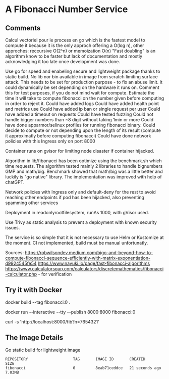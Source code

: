 # A Fibonacci Number Service

## Comments

Calcul vectoriel pour le process en go which is the fastest model to compute it because it is the only approch offering a O(log n), other approches: reccursive O(2^n) or memoization O(n)
"Fast doubling" is an algorithm know to be faster but lack of documentation and mostly acknowledging it too late once development was done.

Use go for speed and enabeling secure and lightweight package thanks to static build. No lib nor bin available in image from scratch limiting surface attack.
This needs to be set for production purpose - to fix an abuse limit.
It could dynamically be set depending on the hardware it runs on.
Comment this for test purposes, if you do not mind wait for compute.
Estimate the time it will take to compute fibonacci on the number given before computing in order to reject it.
Could have added logs
Could have added health point and metrics use
Could have added ip ban or single request per user
Could have added a timeout on requests
Could have tested fuzzing
Could not handle bigger numbers than ~8 digit without taking 1min or more
Could have done apparmor/selinux profiles for running fibonacci binary.
Could decide to compute or not depending upon the length of its result (compute it approximatly before computing fibonacci)
Could have done network policies with this Ingress only on port 8000

Container runs on gvisor for limiting node disaster if container hijacked.

Algorithm in lib/fibonacci has been optimize using the benchmark.sh which time requests. The algorithm tested mainly 2 libraries to handle bignumbers GMP and math/big. Benchmark showed that math/big was a little better and luckily is "go native" library. The implementation was improved with help of chatGPT.

Network policies with Ingress only and default-deny for the rest to avoid reaching other endpoints if pod has been hijacked, also preventing spamming other services

Deployment in readonlyrootfilesystem, runAs 1000, with gVisor used.

Use Trivy as static analysis to prevent a deployment with known security issues.

The service is so simple that it is not necessary to use Helm or Kustomize at the moment.
CI not implemented, build must be manual unfortunatly.

Sources:
https://robwilsondev.medium.com/bigo-and-beyond-how-to-compute-fibonacci-sequence-efficiently-with-matrix-exponentiation-d9924545fe54
https://www.nayuki.io/page/fast-fibonacci-algorithms
https://www.calculatorsoup.com/calculators/discretemathematics/fibonacci-calculator.php - for verification

## Try it with Docker
docker build --tag fibonacci:0 .

docker run --interactive --tty --publish 8000:8000 fibonacci:0

curl -s 'http://localhost:8000/fib?n=7654321'

## The Image Details

Go static build for lightweight image

```
REPOSITORY                    TAG       IMAGE ID       CREATED          SIZE
fibonacci                     0         8eab71ceddce   21 seconds ago   7.03MB
```

